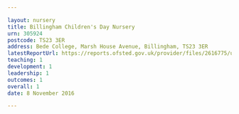 ```yaml
---

layout: nursery
title: Billingham Children's Day Nursery
urn: 305924
postcode: TS23 3ER
address: Bede College, Marsh House Avenue, Billingham, TS23 3ER
latestReportUrl: https://reports.ofsted.gov.uk/provider/files/2616775/urn/305924.pdf
teaching: 1
development: 1
leadership: 1
outcomes: 1
overall: 1
date: 8 November 2016

---
```

